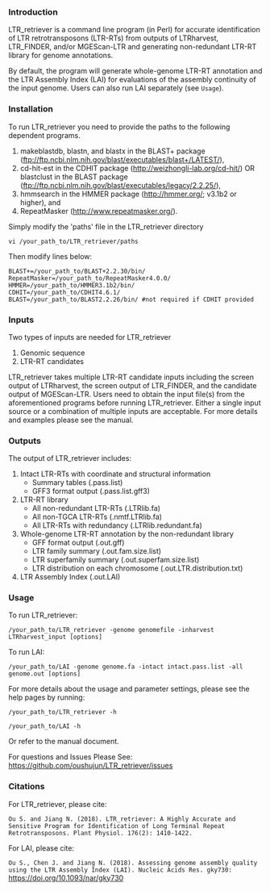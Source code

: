 ### Introduction ###

LTR_retriever is a command line program (in Perl) for accurate identification of LTR retrotransposons (LTR-RTs) from outputs of LTRharvest, LTR_FINDER, and/or MGEScan-LTR and generating non-redundant LTR-RT library for genome annotations.

By default, the program will generate whole-genome LTR-RT annotation and the LTR Assembly Index (LAI) for evaluations of the assembly continuity of the input genome. Users can also run LAI separately (see `Usage`).

### Installation ###

To run LTR_retriever you need to provide the paths to the following dependent programs.
1. makeblastdb, blastn, and blastx in the BLAST+ package (ftp://ftp.ncbi.nlm.nih.gov/blast/executables/blast+/LATEST/),
2. cd-hit-est in the CDHIT package (http://weizhongli-lab.org/cd-hit/) OR 
   blastclust in the BLAST package (ftp://ftp.ncbi.nlm.nih.gov/blast/executables/legacy/2.2.25/),
3. hmmsearch in the HMMER package (http://hmmer.org/; v3.1b2 or higher), and
4. RepeatMasker (http://www.repeatmasker.org/).

Simply modify the 'paths' file in the LTR_retriever directory

	vi /your_path_to/LTR_retriever/paths

Then modify lines below:

	BLAST+=/your_path_to/BLAST+2.2.30/bin/
	RepeatMasker=/your_path_to/RepeatMasker4.0.0/
	HMMER=/your_path_to/HMMER3.1b2/bin/
	CDHIT=/your_path_to/CDHIT4.6.1/
	BLAST=/your_path_to/BLAST2.2.26/bin/ #not required if CDHIT provided


### Inputs ###

Two types of inputs are needed for LTR_retriever
1. Genomic sequence
2. LTR-RT candidates

LTR_retriever takes multiple LTR-RT candidate inputs including the screen output of LTRharvest, the screen output of LTR_FINDER, and the candidate output of MGEScan-LTR. Users need to obtain the input file(s) from the aforementioned programs before running LTR_retriever. Either a single input source or a combination of multiple inputs are acceptable. For more details and examples please see the manual.

### Outputs ###

The output of LTR_retriever includes:
1. Intact LTR-RTs with coordinate and structural information
	- Summary tables (.pass.list)
	- GFF3 format output (.pass.list.gff3)
2. LTR-RT library
	- All non-redundant LTR-RTs (.LTRlib.fa)
	- All non-TGCA LTR-RTs (.nmtf.LTRlib.fa)
	- All LTR-RTs with redundancy (.LTRlib.redundant.fa)
3. Whole-genome LTR-RT annotation by the non-redundant library
	- GFF format output (.out.gff)
	- LTR family summary (.out.fam.size.list)
	- LTR superfamily summary (.out.superfam.size.list)
	- LTR distribution on each chromosome (.out.LTR.distribution.txt)
4. LTR Assembly Index (.out.LAI)

### Usage ###

To run LTR_retriever:

	/your_path_to/LTR_retriever -genome genomefile -inharvest LTRharvest_input [options]

To run LAI:

	/your_path_to/LAI -genome genome.fa -intact intact.pass.list -all genome.out [options]

For more details about the usage and parameter settings, please see the help pages by running:

	/your_path_to/LTR_retriever -h

	/your_path_to/LAI -h
	
Or refer to the manual document.


For questions and Issues Please See: https://github.com/oushujun/LTR_retriever/issues

### Citations ###

For LTR_retriever, please cite:

`Ou S. and Jiang N. (2018). LTR_retriever: A Highly Accurate and Sensitive Program for Identification of Long Terminal Repeat Retrotransposons. Plant Physiol. 176(2): 1410-1422.`

For LAI, please cite:

`Ou S., Chen J. and Jiang N. (2018). Assessing genome assembly quality using the LTR Assembly Index (LAI). Nucleic Acids Res. gky730:` https://doi.org/10.1093/nar/gky730

